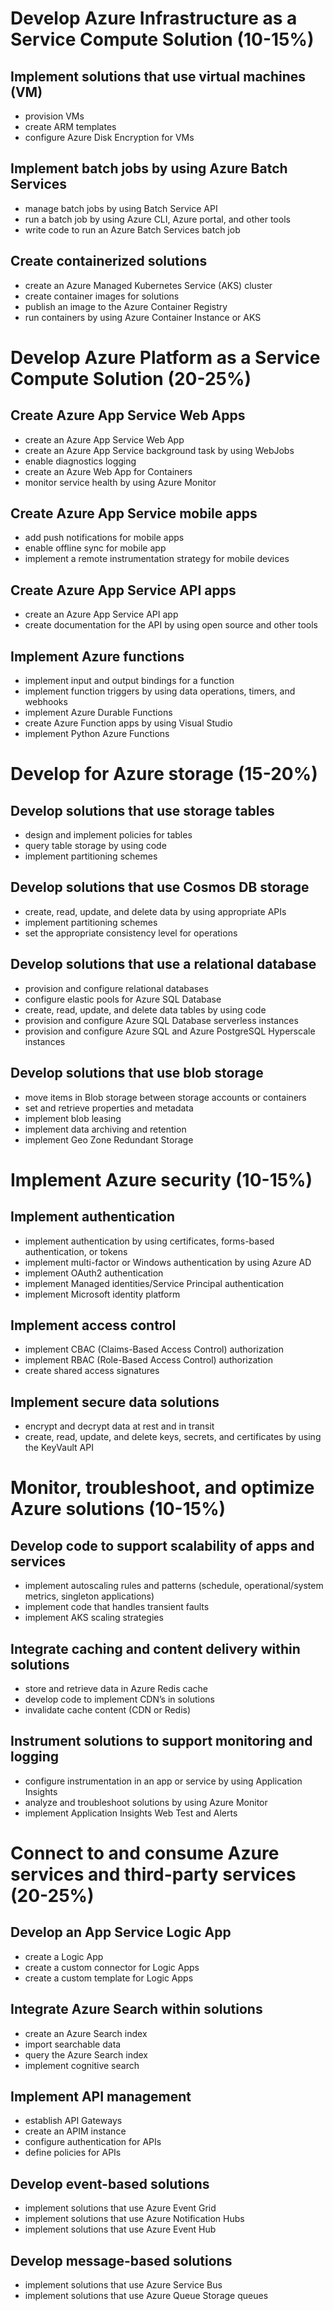 # Develop Azure Infrastructure as a Service Compute Solution (10-15%)
## Implement solutions that use virtual machines (VM)
* provision VMs
* create ARM templates
* configure Azure Disk Encryption for VMs
## Implement batch jobs by using Azure Batch Services
* manage batch jobs by using Batch Service API
* run a batch job by using Azure CLI, Azure portal, and other tools
* write code to run an Azure Batch Services batch job
## Create containerized solutions
* create an Azure Managed Kubernetes Service (AKS) cluster
* create container images for solutions
* publish an image to the Azure Container Registry
* run containers by using Azure Container Instance or AKS
# Develop Azure Platform as a Service Compute Solution (20-25%)
## Create Azure App Service Web Apps
* create an Azure App Service Web App
* create an Azure App Service background task by using WebJobs
* enable diagnostics logging
* create an Azure Web App for Containers
* monitor service health by using Azure Monitor
## Create Azure App Service mobile apps
* add push notifications for mobile apps
* enable offline sync for mobile app
* implement a remote instrumentation strategy for mobile devices
## Create Azure App Service API apps
* create an Azure App Service API app
* create documentation for the API by using open source and other tools
## Implement Azure functions
* implement input and output bindings for a function
* implement function triggers by using data operations, timers, and webhooks
* implement Azure Durable Functions
* create Azure Function apps by using Visual Studio
* implement Python Azure Functions
# Develop for Azure storage (15-20%)
## Develop solutions that use storage tables
* design and implement policies for tables
* query table storage by using code
* implement partitioning schemes
## Develop solutions that use Cosmos DB storage
* create, read, update, and delete data by using appropriate APIs
* implement partitioning schemes
* set the appropriate consistency level for operations
## Develop solutions that use a relational database
* provision and configure relational databases
* configure elastic pools for Azure SQL Database
* create, read, update, and delete data tables by using code
* provision and configure Azure SQL Database serverless instances
* provision and configure Azure SQL and Azure PostgreSQL Hyperscale instances
## Develop solutions that use blob storage
* move items in Blob storage between storage accounts or containers
* set and retrieve properties and metadata
* implement blob leasing
* implement data archiving and retention
* implement Geo Zone Redundant Storage
# Implement Azure security (10-15%)
## Implement authentication
* implement authentication by using certificates, forms-based authentication, or tokens
* implement multi-factor or Windows authentication by using Azure AD
* implement OAuth2 authentication
* implement Managed identities/Service Principal authentication
* implement Microsoft identity platform
## Implement access control
* implement CBAC (Claims-Based Access Control) authorization
* implement RBAC (Role-Based Access Control) authorization
* create shared access signatures
## Implement secure data solutions
* encrypt and decrypt data at rest and in transit
* create, read, update, and delete keys, secrets, and certificates by using the KeyVault API
# Monitor, troubleshoot, and optimize Azure solutions (10-15%)
## Develop code to support scalability of apps and services
* implement autoscaling rules and patterns (schedule, operational/system metrics,
singleton applications)
* implement code that handles transient faults
* implement AKS scaling strategies
## Integrate caching and content delivery within solutions
* store and retrieve data in Azure Redis cache
* develop code to implement CDN’s in solutions
* invalidate cache content (CDN or Redis)
## Instrument solutions to support monitoring and logging
* configure instrumentation in an app or service by using Application Insights
* analyze and troubleshoot solutions by using Azure Monitor
* implement Application Insights Web Test and Alerts
# Connect to and consume Azure services and third-party services (20-25%)
## Develop an App Service Logic App
* create a Logic App
* create a custom connector for Logic Apps
* create a custom template for Logic Apps
## Integrate Azure Search within solutions
* create an Azure Search index
* import searchable data
* query the Azure Search index
* implement cognitive search
## Implement API management
* establish API Gateways
* create an APIM instance
* configure authentication for APIs
* define policies for APIs
## Develop event-based solutions
* implement solutions that use Azure Event Grid
* implement solutions that use Azure Notification Hubs
* implement solutions that use Azure Event Hub
## Develop message-based solutions
* implement solutions that use Azure Service Bus
* implement solutions that use Azure Queue Storage queues
